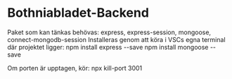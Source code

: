 # Bothniabladet-Backend

Paket som kan tänkas behövas: express, express-session, mongoose, connect-mongodb-session
Installeras genom att köra i VSCs egna terminal där projektet ligger:
npm install express --save
npm install mongoose --save

Om porten är upptagen, kör:
npx kill-port 3001
